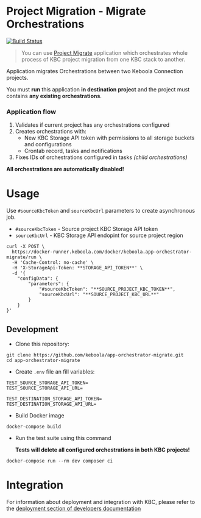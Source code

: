 # Project Migration - Migrate Orchestrations

[![Build Status](https://travis-ci.com/keboola/app-orchestrator-migrate.svg?branch=master)](https://travis-ci.com/keboola/app-orchestrator-migrate)

> You can use [Project Migrate](https://github.com/keboola/app-project-migrate) application which orchestrates whole process of KBC project migration from one KBC stack to another.

Application migrates Orchestrations between two Keboola Connection projects.

You must **run** this application **in destination project** and the project must contains **any existing orchestrations**.

 ### Application flow

1. Validates if current project has any orchestrations configured
2. Creates orchestrations with:
    - New KBC Storage API token with permissions to all storage buckets and configurations
    - Crontab record, tasks and notifications
3. Fixes IDs of orchestrations configured in tasks _(child orchestrations)_

**All orchestrations are automatically disabled!**

# Usage

Use `#sourceKbcToken` and `sourceKbcUrl` parameters to create asynchronous job.

- `#sourceKbcToken` -  Source project KBC Storage API token
- `sourceKbcUrl` -  KBC Storage API endopint for source project region

```
curl -X POST \
  https://docker-runner.keboola.com/docker/keboola.app-orchestrator-migrate/run \
  -H 'Cache-Control: no-cache' \
  -H 'X-StorageApi-Token: **STORAGE_API_TOKEN**' \
  -d '{
	"configData": {
		"parameters": {
			"#sourceKbcToken": "**SOURCE_PROJECT_KBC_TOKEN**",
			"sourceKbcUrl": "**SOURCE_PROJECT_KBC_URL**"
		}
	}
}'
```


## Development
 
- Clone this repository:

```
git clone https://github.com/keboola/app-orchestrator-migrate.git
cd app-orchestrator-migrate
```

- Create `.env` file an fill variables:
    
```
TEST_SOURCE_STORAGE_API_TOKEN=
TEST_SOURCE_STORAGE_API_URL=

TEST_DESTINATION_STORAGE_API_TOKEN=
TEST_DESTINATION_STORAGE_API_URL=
```

- Build Docker image

```
docker-compose build
```

- Run the test suite using this command

    **Tests will delete all configured orchestrations in both KBC projects!**

```
docker-compose run --rm dev composer ci
```
 
 
# Integration

For information about deployment and integration with KBC, please refer to the [deployment section of developers documentation](https://developers.keboola.com/extend/component/deployment/) 
